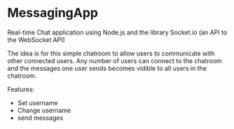 # MessagingApp
Real-time Chat application using Node.js and the library Socket.io (an API to the WebSocket API)

The idea is for this simple chatroom to allow users to communicate with other connected users. Any number of users can connect to the chatroom and the messages one user sends becomes vidible to all users in the chatroom.

Features:
- Set username
- Change username
- send messages
